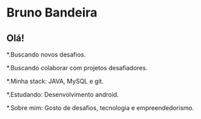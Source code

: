 # Bruno Bandeira
  
  ## Olá!
 *.Buscando novos desafios.
 
  *.Buscando colaborar com projetos desafiadores.
  
  *.Minha stack: JAVA, MySQL e git.
  
  *.Estudando: Desenvolvimento android.
  
  *.Sobre mim: Gosto de desafios, tecnologia e empreendedorismo.
  
